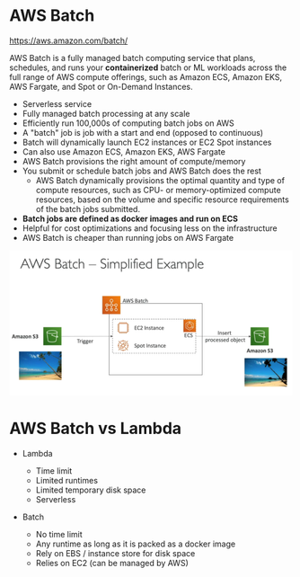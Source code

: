 # AWS Batch

https://aws.amazon.com/batch/

AWS Batch is a fully managed batch computing service that plans, schedules, and runs your **containerized** batch or ML workloads across the full range of AWS compute offerings, such as Amazon ECS, Amazon EKS, AWS Fargate, and Spot or On-Demand Instances.

* Serverless service
* Fully managed batch processing at any scale
* Efficiently run 100,000s of computing batch jobs on AWS
* A "batch" job is job with a start and end (opposed to continuous)
* Batch will dynamically launch EC2 instances or EC2 Spot instances
* Can also use Amazon ECS, Amazon EKS, AWS Fargate
* AWS Batch provisions the right amount of compute/memory
* You submit or schedule batch jobs and AWS Batch does the rest
  * AWS Batch dynamically provisions the optimal quantity and type of compute resources, such as CPU- or memory-optimized compute resources, based on the volume and specific resource requirements of the batch jobs submitted.
* **Batch jobs are defined as docker images and run on ECS**
* Helpful for cost optimizations and focusing less on the infrastructure
* AWS Batch is cheaper than running jobs on AWS Fargate

![01-batch.png](./images/01-batch.png)

# AWS Batch vs Lambda

* Lambda
  * Time limit
  * Limited runtimes
  * Limited temporary disk space
  * Serverless

* Batch
  * No time limit
  * Any runtime as long as it is packed as a docker image
  * Rely on EBS / instance store for disk space
  * Relies on EC2 (can be managed by AWS)